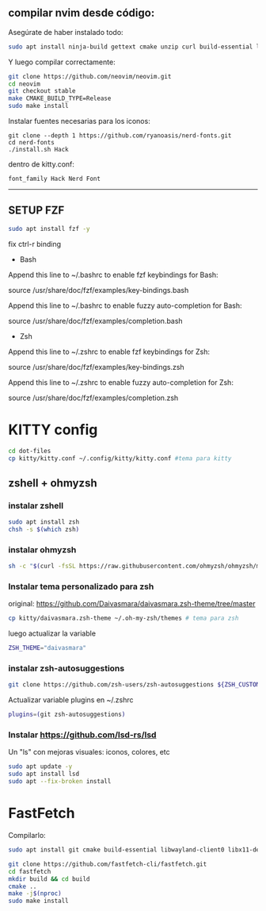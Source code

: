 ## compilar nvim desde código:

Asegúrate de haber instalado todo:

```bash
sudo apt install ninja-build gettext cmake unzip curl build-essential libtool libtool-bin autoconf automake pkg-config libuv1-dev libmsgpack-dev libunibilium-dev
```

Y luego compilar correctamente:

```bash
git clone https://github.com/neovim/neovim.git
cd neovim
git checkout stable
make CMAKE_BUILD_TYPE=Release
sudo make install
```

Instalar fuentes necesarias para los iconos:

```
git clone --depth 1 https://github.com/ryanoasis/nerd-fonts.git
cd nerd-fonts
./install.sh Hack
```

dentro de kitty.conf:
```
font_family Hack Nerd Font
```


---


## SETUP FZF 

```bash
sudo apt install fzf -y
```

fix ctrl-r binding
- Bash

Append this line to ~/.bashrc to enable fzf keybindings for Bash:

   source /usr/share/doc/fzf/examples/key-bindings.bash

Append this line to ~/.bashrc to enable fuzzy auto-completion for Bash:

   source /usr/share/doc/fzf/examples/completion.bash

- Zsh

Append this line to ~/.zshrc to enable fzf keybindings for Zsh:

   source /usr/share/doc/fzf/examples/key-bindings.zsh

Append this line to ~/.zshrc to enable fuzzy auto-completion for Zsh:

   source /usr/share/doc/fzf/examples/completion.zsh


# KITTY config


```bash
cd dot-files
cp kitty/kitty.conf ~/.config/kitty/kitty.conf #tema para kitty
```

## zshell + ohmyzsh

### instalar zshell

```bash
sudo apt install zsh
chsh -s $(which zsh)
```

### instalar ohmyzsh

```bash
sh -c "$(curl -fsSL https://raw.githubusercontent.com/ohmyzsh/ohmyzsh/master/tools/install.sh)"
```

### Instalar tema personalizado para zsh

original: https://github.com/Daivasmara/daivasmara.zsh-theme/tree/master

```bash
cp kitty/daivasmara.zsh-theme ~/.oh-my-zsh/themes # tema para zsh
```

luego actualizar la variable

```bash
ZSH_THEME="daivasmara"
```

### instalar zsh-autosuggestions

```bash
git clone https://github.com/zsh-users/zsh-autosuggestions ${ZSH_CUSTOM:-~/.oh-my-zsh/custom}/plugins/zsh-autosuggestions
```

Actualizar variable plugins en ~/.zshrc

```bash
plugins=(git zsh-autosuggestions)
```

### Instalar https://github.com/lsd-rs/lsd 
Un "ls" con mejoras visuales: iconos, colores, etc
```bash
sudo apt update -y
sudo apt install lsd
sudo apt --fix-broken install
```


# FastFetch

Compilarlo:

```bash
sudo apt install git cmake build-essential libwayland-client0 libx11-dev libxft-dev libxcb1-dev

git clone https://github.com/fastfetch-cli/fastfetch.git
cd fastfetch
mkdir build && cd build
cmake ..
make -j$(nproc)
sudo make install
```
